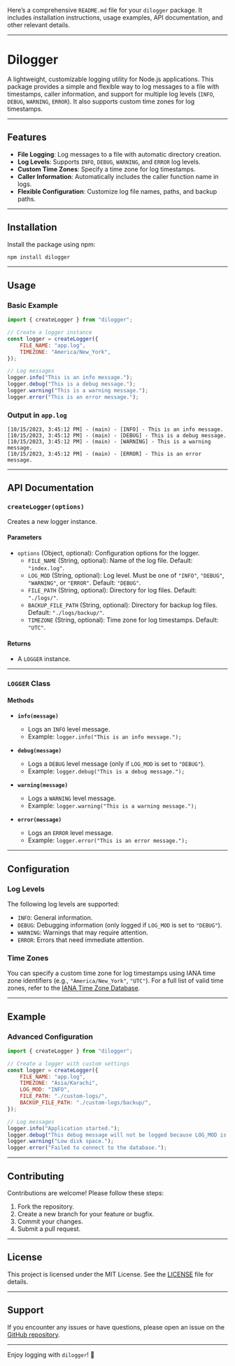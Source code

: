 Here’s a comprehensive `README.md` file for your `dilogger` package. It includes installation instructions, usage examples, API documentation, and other relevant details.

---

# Dilogger

A lightweight, customizable logging utility for Node.js applications. This package provides a simple and flexible way to log messages to a file with timestamps, caller information, and support for multiple log levels (`INFO`, `DEBUG`, `WARNING`, `ERROR`). It also supports custom time zones for log timestamps.

---

## Features

- **File Logging**: Log messages to a file with automatic directory creation.
- **Log Levels**: Supports `INFO`, `DEBUG`, `WARNING`, and `ERROR` log levels.
- **Custom Time Zones**: Specify a time zone for log timestamps.
- **Caller Information**: Automatically includes the caller function name in logs.
- **Flexible Configuration**: Customize log file names, paths, and backup paths.

---

## Installation

Install the package using npm:

```bash
npm install dilogger
```

---

## Usage

### Basic Example

```javascript
import { createLogger } from "dilogger";

// Create a logger instance
const logger = createLogger({
    FILE_NAME: "app.log",
    TIMEZONE: "America/New_York",
});

// Log messages
logger.info("This is an info message.");
logger.debug("This is a debug message.");
logger.warning("This is a warning message.");
logger.error("This is an error message.");
```

### Output in `app.log`

```plaintext
[10/15/2023, 3:45:12 PM] - (main) - [INFO] - This is an info message.
[10/15/2023, 3:45:12 PM] - (main) - [DEBUG] - This is a debug message.
[10/15/2023, 3:45:12 PM] - (main) - [WARNING] - This is a warning message.
[10/15/2023, 3:45:12 PM] - (main) - [ERROR] - This is an error message.
```

---

## API Documentation

### `createLogger(options)`

Creates a new logger instance.

#### Parameters

- `options` (Object, optional): Configuration options for the logger.
  - `FILE_NAME` (String, optional): Name of the log file. Default: `"index.log"`.
  - `LOG_MOD` (String, optional): Log level. Must be one of `"INFO"`, `"DEBUG"`, `"WARNING"`, or `"ERROR"`. Default: `"DEBUG"`.
  - `FILE_PATH` (String, optional): Directory for log files. Default: `"./logs/"`.
  - `BACKUP_FILE_PATH` (String, optional): Directory for backup log files. Default: `"./logs/backup/"`.
  - `TIMEZONE` (String, optional): Time zone for log timestamps. Default: `"UTC"`.

#### Returns

- A `LOGGER` instance.

---

### `LOGGER` Class

#### Methods

- **`info(message)`**
  - Logs an `INFO` level message.
  - Example: `logger.info("This is an info message.");`

- **`debug(message)`**
  - Logs a `DEBUG` level message (only if `LOG_MOD` is set to `"DEBUG"`).
  - Example: `logger.debug("This is a debug message.");`

- **`warning(message)`**
  - Logs a `WARNING` level message.
  - Example: `logger.warning("This is a warning message.");`

- **`error(message)`**
  - Logs an `ERROR` level message.
  - Example: `logger.error("This is an error message.");`

---

## Configuration

### Log Levels

The following log levels are supported:

- `INFO`: General information.
- `DEBUG`: Debugging information (only logged if `LOG_MOD` is set to `"DEBUG"`).
- `WARNING`: Warnings that may require attention.
- `ERROR`: Errors that need immediate attention.

### Time Zones

You can specify a custom time zone for log timestamps using IANA time zone identifiers (e.g., `"America/New_York"`, `"UTC"`). For a full list of valid time zones, refer to the [IANA Time Zone Database](https://www.iana.org/time-zones).

---

## Example

### Advanced Configuration

```javascript
import { createLogger } from "dilogger";

// Create a logger with custom settings
const logger = createLogger({
    FILE_NAME: "app.log",
    TIMEZONE: "Asia/Karachi",
    LOG_MOD: "INFO",
    FILE_PATH: "./custom-logs/",
    BACKUP_FILE_PATH: "./custom-logs/backup/",
});

// Log messages
logger.info("Application started.");
logger.debug("This debug message will not be logged because LOG_MOD is INFO.");
logger.warning("Low disk space.");
logger.error("Failed to connect to the database.");
```

---

## Contributing

Contributions are welcome! Please follow these steps:

1. Fork the repository.
2. Create a new branch for your feature or bugfix.
3. Commit your changes.
4. Submit a pull request.

---

## License

This project is licensed under the MIT License. See the [LICENSE](LICENSE) file for details.

---

## Support

If you encounter any issues or have questions, please open an issue on the [GitHub repository](https://github.com/realkabeerahmad/dilogger.git).

---

Enjoy logging with `dilogger`! 🚀